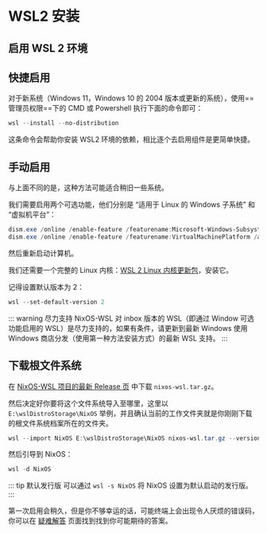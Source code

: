 # WSL2 安装

## 启用 WSL 2 环境

## 快捷启用

对于新系统（Windows 11，Windows 10 的 2004 版本或更新的系统），使用==管理员权限==下的 CMD 或 Powershell 执行下面的命令即可：

```powershell
wsl --install --no-distribution
```

这条命令会帮助你安装 WSL2 环境的依赖，相比逐个去启用组件是更简单快捷。

## 手动启用

与上面不同的是，这种方法可能适合稍旧一些系统。

我们需要启用两个可选功能，他们分别是 “适用于 Linux 的 Windows 子系统” 和 “虚拟机平台”：

```powershell
dism.exe /online /enable-feature /featurename:Microsoft-Windows-Subsystem-Linux /all /norestart
dism.exe /online /enable-feature /featurename:VirtualMachinePlatform /all /norestart
```

然后重新启动计算机。

我们还需要一个完整的 Linux 内核：[WSL 2 Linux 内核更新包](https://wslstorestorage.blob.core.windows.net/wslblob/wsl_update_x64.msi)，安装它。

记得设置默认版本为 2：

```powershell
wsl --set-default-version 2
```

::: warning 尽力支持
NixOS-WSL 对 inbox 版本的 WSL（即通过 Window 可选功能启用的 WSL）是尽力支持的，如果有条件，请更新到最新 Windows 使用 Windows 商店分发（使用第一种方法安装方式）的最新 WSL 支持。
:::

## 下载根文件系统

在 [NixOS-WSL 项目的最新 Release 页](https://github.com/nix-community/NixOS-WSL/releases) 中下载  `nixos-wsl.tar.gz`。

然后决定好你要将这个文件系统导入至哪里，这里以 `E:\wslDistroStorage\NixOS` 举例，并且确认当前的工作文件夹就是你刚刚下载的根文件系统档案所在的文件夹。

```powershell
wsl --import NixOS E:\wslDistroStorage\NixOS nixos-wsl.tar.gz --version 2
```

然后引导到 NixOS：

```powershell
wsl -d NixOS
```

::: tip 默认发行版
可以通过 `wsl -s NixOS` 将 NixOS 设置为默认启动的发行版。
:::

第一次启用会稍久，但是你不够幸运的话，可能终端上会出现令人厌烦的错误码，你可以在 [疑难解答](https://learn.microsoft.com/zh-cn/windows/wsl/troubleshooting) 页面找到找到你可能期待的答案。
